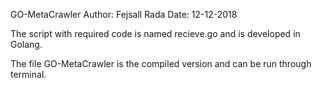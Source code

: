 GO-MetaCrawler
Author: Fejsall Rada
Date: 12-12-2018

The script with required code is named recieve.go and is developed in Golang.

The file GO-MetaCrawler is the compiled version and can be run through terminal.
